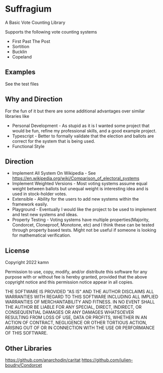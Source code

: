 # Suffragium

A Basic Vote Counting Library

Supports the following vote counting systems

* First Past The Post
* Sortition
* Bucklin
* Copeland

## Examples

See the test files

## Why and Direction
For the fun of it but there are some additional advantages over similar libraries like  

* Personal Development - As stupid as it is I wanted some project that would be fun, refine my professional skills, and a good example project.
* Typescript - Better to formally validate that the election and ballots are correct for the system that is being used.
* Functional Style

## Direction

* Implement All System On Wikipedia - See https://en.wikipedia.org/wiki/Comparison_of_electoral_systems
* Implement Weighted Versions - Most voting systems assume equal weight between ballots but unequal weight is interesting idea and is used in stock-holder votes.
* Extensible - Ability for the users to add new systems within the framework easily.
* Playground - Eventually I would like the project to be used to implement and test new systems and ideas.
* Property Testing - Voting systems have multiple properties(Majority, Condorcet, Cloneproof, Monotone, etc) and I think these can be tested through property based tests. Might not be useful if someone is looking for mathematical verification. 

## License
Copyright 2022 kamn

Permission to use, copy, modify, and/or distribute this software for any purpose with or without fee is hereby granted, provided that the above copyright notice and this permission notice appear in all copies.

THE SOFTWARE IS PROVIDED "AS IS" AND THE AUTHOR DISCLAIMS ALL WARRANTIES WITH REGARD TO THIS SOFTWARE INCLUDING ALL IMPLIED WARRANTIES OF MERCHANTABILITY AND FITNESS. IN NO EVENT SHALL THE AUTHOR BE LIABLE FOR ANY SPECIAL, DIRECT, INDIRECT, OR CONSEQUENTIAL DAMAGES OR ANY DAMAGES WHATSOEVER RESULTING FROM LOSS OF USE, DATA OR PROFITS, WHETHER IN AN ACTION OF CONTRACT, NEGLIGENCE OR OTHER TORTIOUS ACTION, ARISING OUT OF OR IN CONNECTION WITH THE USE OR PERFORMANCE OF THIS SOFTWARE.

## Other Libraries
https://github.com/anarchodin/caritat
https://github.com/julien-boudry/Condorcet
